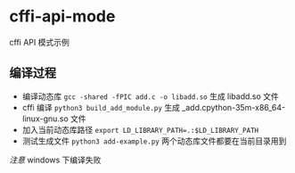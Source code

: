 # cffi-api-mode

cffi API 模式示例

## 编译过程

- 编译动态库
  `gcc -shared -fPIC add.c -o libadd.so`
  生成 libadd.so 文件
- cffi 编译
  `python3 build_add_module.py`
  生成 _add.cpython-35m-x86_64-linux-gnu.so 文件
- 加入当前动态库路径
  `export LD_LIBRARY_PATH=.:$LD_LIBRARY_PATH`
- 测试生成文件
  `python3 add-example.py`
  两个动态库文件都要在当前目录用到

*注意*
windows 下编译失败
